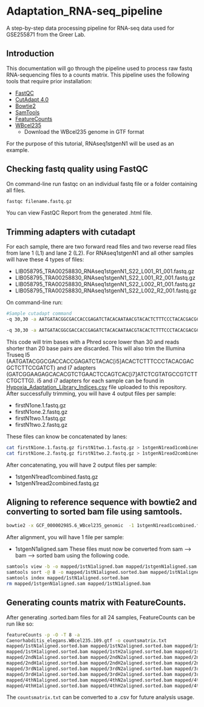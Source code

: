 # Adaptation_RNA-seq_pipeline
A step-by-step data processing pipeline for RNA-seq data used for GSE255871 from the Greer Lab. 

## Introduction
This documentation will go through the pipeline used to process raw fastq RNA-sequencing files to a counts matrix. This pipeline uses the following tools that require prior installation: 
- [FastQC](https://www.bioinformatics.babraham.ac.uk/projects/fastqc/)
- [CutAdapt 4.0](https://cutadapt.readthedocs.io/en/stable/installation.html)
- [Bowtie2](https://bowtie-bio.sourceforge.net/bowtie2/index.shtml)
- [SamTools](https://github.com/samtools/samtools)
- [FeatureCounts](https://subread.sourceforge.net/featureCounts.html)
- [WBcel235](https://www.ncbi.nlm.nih.gov/datasets/genome/GCF_000002985.6/)
    - Download the WBcel235 genome in GTF format

For the purpose of this tutorial, RNAseq1stgenN1 will be used as an example. 

## Checking fastq quality using **FastQC**
On command-line run fastqc on an individual fastq file or a folder containing all files. 
```bash
fastqc filename.fastq.gz
```
You can view FastQC Report from the generated .html file.

## Trimming adapters with **cutadapt** 
For each sample, there are two forward read files and two reverse read files from lane 1 (L1) and lane 2 (L2). For RNAseq1stgenN1 and all other samples will have these 4 types of files:   
- LIB058795_TRA00258830_RNAseq1stgenN1_S22_L001_R1_001.fastq.gz 
- LIB058795_TRA00258830_RNAseq1stgenN1_S22_L001_R2_001.fastq.gz
- LIB058795_TRA00258830_RNAseq1stgenN1_S22_L002_R1_001.fastq.gz 
- LIB058795_TRA00258830_RNAseq1stgenN1_S22_L002_R2_001.fastq.gz

On command-line run: 
```bash
#Sample cutadapt command
-q 30,30 -a AATGATACGGCGACCACCGAGATCTACACAATAACGTACACTCTTTCCCTACACGACGCTCTTCCGATCT -A GATCGGAAGAGCACACGTCTGAACTCCAGTCACAATCGTTAATCTCGTATGCCGTCTTCTGCTTG -o firstN1one.1.fastq.gz -p firstN1one.2.fastq.gz LIB058795_TRA00258830_RNAseq1stgenN1_S22_L001_R1_001.fastq.gz LIB058795_TRA00258830_RNAseq1stgenN1_S22_L001_R2_001.fastq.gz 

-q 30,30 -a AATGATACGGCGACCACCGAGATCTACACAATAACGTACACTCTTTCCCTACACGACGCTCTTCCGATCT -A GATCGGAAGAGCACACGTCTGAACTCCAGTCACAATCGTTAATCTCGTATGCCGTCTTCTGCTTG -o firstN1two.1.fastq.gz -p firstN1two.2.fastq.gz LIB058795_TRA00258830_RNAseq1stgenN1_S22_L002_R1_001.fastq.gz LIB058795_TRA00258830_RNAseq1stgenN1_S22_L002_R2_001.fastq.gz
```
This code will trim bases with a Phred score lower than 30 and reads shorter than 20 base pairs are discarded. This will also trim the Illumina Truseq I5 (AATGATACGGCGACCACCGAGATCTACAC[i5]ACACTCTTTCCCTACACGACGCTCTTCCGATCT) and I7 adapters (GATCGGAAGAGCACACGTCTGAACTCCAGTCAC[i7]ATCTCGTATGCCGTCTTCTGCTTG). i5 and i7 adapters for each sample can be found in [Hypoxia_Adaptation_Library_Indices.csv](https://github.com/kathleenkim1/Adaptation_RNA-seq_pipeline/blob/main/Hypoxia_Adaptation_Library_Indices.csv) file uploaded to this repository.  
After successfully trimming, you will have 4 output files per sample: 
- firstN1one.1.fastq.gz  
- firstN1one.2.fastq.gz 
- firstN1two.1.fastq.gz 
- firstN1two.2.fastq.gz

These files can know be concatenated by lanes:
```bash
cat firstN1one.1.fastq.gz firstN1two.1.fastq.gz > 1stgenN1read1combined.fastq.gz 
cat firstN1one.2.fastq.gz firstN1two.2.fastq.gz > 1stgenN1read2combined.fastq.gz
```
After concatenating, you will have 2 output files per sample: 
- 1stgenN1read1combined.fastq.gz 
- 1stgenN1read2combined.fastq.gz

  
## Aligning to reference sequence with **bowtie2** and converting to sorted bam file using **samtools**.
```bash
bowtie2 -x GCF_000002985.6_WBcel235_genomic  -1 1stgenN1read1combined.fastq.gz -2 1stgenN1read2combined.fastq.gz -S mapped/1stgenN1aligned.sam --threads 8
```
After alignment, you will have 1 file per sample:
- 1stgenN1aligned.sam
These files must now be converted from sam --> bam --> sorted bam using the following code. 

```bash
samtools view -b -o mapped/1stN1aligned.bam mapped/1stgenN1aligned.sam
samtools sort -@ 8 -o mapped/1stN1aligned.sorted.bam mapped/1stN1aligned.bam
samtools index mapped/1stN1aligned.sorted.bam
rm mapped/1stgenN1aligned.sam mapped/1stN1aligned.bam
```

## Generating counts matrix with **FeatureCounts**.
After generating .sorted.bam files for all 24 samples, FeatureCounts can be run like so:
```bash
featureCounts -p -O -T 8 -a
Caenorhabditis_elegans.WBcel235.109.gtf -o countsmatrix.txt
mapped/1stN1aligned.sorted.bam mapped/1stN2aligned.sorted.bam mapped/1stN3aligned.sorted.bam 
mapped/1stH1aligned.sorted.bam mapped/1stH2aligned.sorted.bam mapped/1stH3aligned.sorted.bam 
mapped/2ndN1aligned.sorted.bam mapped/2ndN2aligned.sorted.bam mapped/2ndN3aligned.sorted.bam 
mapped/2ndH1aligned.sorted.bam mapped/2ndH2aligned.sorted.bam mapped/2ndH3aligned.sorted.bam
mapped/3rdN1aligned.sorted.bam mapped/3rdN2aligned.sorted.bam mapped/3rdN3aligned.sorted.bam 
mapped/3rdH1aligned.sorted.bam mapped/3rdH2aligned.sorted.bam mapped/3rdH3aligned.sorted.bam 
mapped/4thN1aligned.sorted.bam mapped/4thN2aligned.sorted.bam mapped/4thN3aligned.sorted.bam 
mapped/4thH1aligned.sorted.bam mapped/4thH2aligned.sorted.bam mapped/4thH3aligned.sorted.bam
```
The `countsmatrix.txt` can be converted to a .csv for future analysis usage.  

